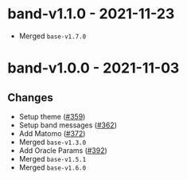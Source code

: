 # band-v1.1.0 - 2021-11-23
- Merged `base-v1.7.0`
# band-v1.0.0 - 2021-11-03

## Changes
- Setup theme ([\#359](https://github.com/forbole/big-dipper-2.0-cosmos/issues/359))
- Setup band messages ([\#362](https://github.com/forbole/big-dipper-2.0-cosmos/issues/362))
- Add Matomo ([\#372](https://github.com/forbole/big-dipper-2.0-cosmos/issues/372))
- Merged `base-v1.3.0`
- Add Oracle Params ([\#392](https://github.com/forbole/big-dipper-2.0-cosmos/issues/392))
- Merged `base-v1.5.1`
- Merged `base-v1.6.0`
